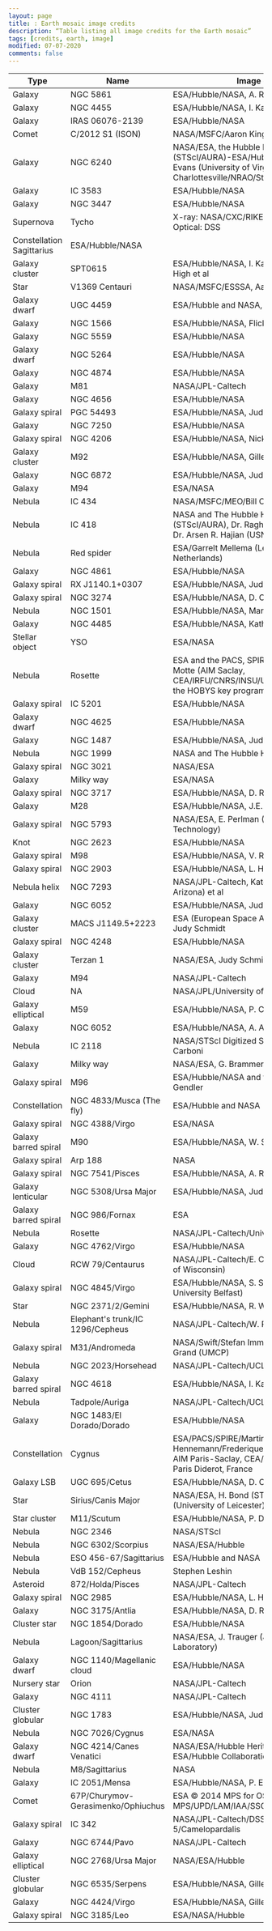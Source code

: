 ```yaml
---
layout: page
title: : Earth mosaic image credits
description: “Table listing all image credits for the Earth mosaic”
tags: [credits, earth, image]
modified: 07-07-2020
comments: false
---
```



| Type                      |  Name                                 |  Image credit                                                                                                               |                                                            |                                                            |                                                                     |                                               | 
|---------------------------|---------------------------------------|-----------------------------------------------------------------------------------------------------------------------------|------------------------------------------------------------|------------------------------------------------------------|---------------------------------------------------------------------|-----------------------------------------------| 
| Galaxy                    |  NGC 5861                             |  ESA/Hubble/NASA, A. Riess et al                                            |                                                            |                                                                     |                                               | 
| Galaxy                    |  NGC 4455                             |  ESA/Hubble/NASA, I. Karachentsev et al                                     |                                                            |                                                                     |                                               | 
| Galaxy                    |  IRAS 06076-2139                      |  ESA/Hubble/NASA                                                                                                          |                                                            |                                                            |                                                                     |                                               | 
| Comet                     |  C/2012 S1 (ISON)                     |  NASA/MSFC/Aaron Kingery                                                                                                    |                                                            |                                                            |                                                                     |                                               | 
| Galaxy                    |  NGC 6240                             |  NASA/ESA, the Hubble Heritage (STScI/AURA)-ESA/Hubble Collaboration, A. Evans (University of Virginia, Charlottesville/NRAO/Stony Brook University) | 
| Galaxy                    |  IC 3583                              |  ESA/Hubble/NASA                                                                                                          |                                                            |                                                            |                                                                     |                                               | 
| Galaxy                    |  NGC 3447                             |  ESA/Hubble/NASA                                                                                                          |                                                            |                                                            |                                                                     |                                               | 
| Supernova                 |  Tycho                                |  X-ray: NASA/CXC/RIKEN/GSFC/T. Sato et al; Optical: DSS                                                                   |                                                            |                                                            |                                                                     |                                               | 
| Constellation Sagittarius |  ESA/Hubble/NASA                    |                                                                                                                             |                                                            |                                                            |                                                                     |                                               | 
| Galaxy cluster            |  SPT0615                              |  ESA/Hubble/NASA, I. Karachentsev et al., F. High et al                                             |                                                                     |                                               | 
| Star                      |  V1369 Centauri                       |  NASA/MSFC/ESSSA, Aaron Kingery                                                                                              |                                                            |                                                            |                                                                     |                                               | 
| Galaxy dwarf              |  UGC 4459                             |  ESA/Hubble and NASA, Judy Schmidt                                                                                          |                                                            |                                                            |                                                                     |                                               | 
| Galaxy                    |  NGC 1566                             |  ESA/Hubble/NASA, Flickr user Det58                                         |                                                            |                                                                     |                                               | 
| Galaxy                    |  NGC 5559                             |  ESA/Hubble/NASA                                                                                                          |                                                            |                                                            |                                                                     |                                               | 
| Galaxy dwarf              |  NGC 5264                             |  ESA/Hubble/NASA                                                                                                          |                                                            |                                                            |                                                                     |                                               | 
| Galaxy                    |  NGC 4874                             |  ESA/Hubble/NASA                                                                                                          |                                                            |                                                            |                                                                     |                                               | 
| Galaxy                    |  M81                                  |  NASA/JPL-Caltech                                                                                                           |                                                            |                                                            |                                                                     |                                               | 
| Galaxy                    |  NGC 4656                             |  ESA/Hubble/NASA                                                                                                          |                                                            |                                                            |                                                                     |                                               | 
| Galaxy spiral             |  PGC 54493                            |  ESA/Hubble/NASA, Judy Schmidt                                              |                                                            |                                                                     |                                               | 
| Galaxy                    |  NGC 7250                             |  ESA/Hubble/NASA                                                                                                          |                                                            |                                                            |                                                                     |                                               | 
| Galaxy spiral             |  NGC 4206                             |  ESA/Hubble/NASA, Nick Rose                                                 |                                                            |                                                                     |                                               | 
| Galaxy cluster            |  M92                                  |  ESA/Hubble/NASA, Gilles Chapdelaine                                                                                       |                                                            |                                                            |                                                                     |                                               | 
| Galaxy                    |  NGC 6872                             |  ESA/Hubble/NASA, Judy Schmidt                                                                                           |                                                            |                                                            |                                                                     |                                               | 
| Galaxy                    |  M94                                  |  ESA/NASA                                                                                                                   |                                                            |                                                            |                                                                     |                                               | 
| Nebula                    |  IC 434                               |  NASA/MSFC/MEO/Bill Cooke                                                                                                   |                                                            |                                                            |                                                                     |                                               | 
| Nebula                    |  IC 418                               |  NASA and The Hubble Heritage Team (STScI/AURA), Dr. Raghvendra Sahai (JPL), Dr. Arsen R. Hajian (USNO) |                                                            |                                                            |                                                                     |                                               | 
| Nebula                    |  Red spider                           |  ESA/Garrelt Mellema (Leiden University, Netherlands)                                          |                                                            |                                                                     |                                               | 
| Galaxy                    |  NGC 4861                             |  ESA/Hubble/NASA                                                                                                          |                                                            |                                                            |                                                                     |                                               | 
| Galaxy spiral             |  RX J1140.1+0307                      |  ESA/Hubble/NASA, Judy Schmidt                                              |                                                            |                                                                     |                                               | 
| Galaxy spiral             |  NGC 3274                             |  ESA/Hubble/NASA, D. Calzetti                                               |                                                            |                                                                     |                                               | 
| Nebula                    |  NGC 1501                             |  ESA/Hubble/NASA, Marc Canale                                                                                             |                                                            |                                                            |                                                                     |                                               | 
| Galaxy                    |  NGC 4485                             |  ESA/Hubble/NASA, Kathy van Pelt                                            |                                                            |                                                                     |                                               | 
| Stellar object            |  YSO                                  |  ESA/NASA                                                                                                                   |                                                            |                                                            |                                                                     |                                               | 
| Nebula                    |  Rosette                              |  ESA and the PACS, SPIRE/HSC consortia, F. Motte (AIM Saclay, CEA/IRFU/CNRS/INSU/U.ParisDidedrot) for the HOBYS key programme |                                               | 
| Galaxy spiral             |  IC 5201                              |  ESA/Hubble/NASA                                                                                                          |                                                            |                                                            |                                                                     |                                               | 
| Galaxy dwarf              |  NGC 4625                             |  ESA/Hubble/NASA                                                                                                          |                                                            |                                                            |                                                                     |                                               | 
| Galaxy                    |  NGC 1487                             |  ESA/Hubble/NASA, Judy Schmidt                                              |                                                            |                                                                     |                                               | 
| Nebula                    |  NGC 1999                             |  NASA and The Hubble Heritage Team (STScI)                                                                                  |                                                            |                                                            |                                                                     |                                               | 
| Galaxy spiral             |  NGC 3021                             |  NASA/ESA                                                                                                                 |                                                            |                                                            |                                                                     |                                               | 
| Galaxy                    |  Milky way                            |  ESA/NASA                                                                                                                   |                                                            |                                                            |                                                                     |                                               | 
| Galaxy spiral             |  NGC 3717                             |  ESA/Hubble/NASA, D. Rosario                                                |                                                            |                                                                     |                                               | 
| Galaxy                    |  M28                                  |  ESA/Hubble/NASA, J.E. Grindlay et al                                       |                                                            |                                                                     |                                               | 
| Galaxy spiral             |  NGC 5793                             |  NASA/ESA, E. Perlman (Florida Institute of Technology)          |                                                                     |                                               | 
| Knot                      |  NGC 2623                             |  ESA/Hubble/NASA                                                                                                          |                                                            |                                                            |                                                                     |                                               | 
| Galaxy spiral             |  M98                                  |  ESA/Hubble/NASA, V. Rubin et al.                                           |                                                            |                                                                     |                                               | 
| Galaxy spiral             |  NGC 2903                             |  ESA/Hubble/NASA, L. Ho et al                                               |                                                            |                                                                     |                                               | 
| Nebula helix              |  NGC 7293                             |  NASA/JPL-Caltech, Kate Su (Steward Obs, U. Arizona) et al                                                  |                                               | 
| Galaxy                    |  NGC 6052                             |  ESA/Hubble/NASA, Judy Schmidt                             |                                                            |                                                                     |                                               | 
| Galaxy cluster            |  MACS J1149.5+2223                    |  ESA (European Space Agency)/Hubble/NASA, Judy Schmidt                                              |                                                            |                                                                     |                                               | 
| Galaxy spiral             |  NGC 4248                             |  ESA/Hubble/NASA                                                                                                          |                                                            |                                                            |                                                                     |                                               | 
| Galaxy cluster            |  Terzan 1                             |  NASA/ESA, Judy Schmidt                                              |                                                            |                                                                     |                                               | 
| Galaxy                    |  M94                                  |  NASA/JPL-Caltech                                                                                                           |                                                            |                                                            |                                                                     |                                               | 
| Cloud                     |  NA                                   |  NASA/JPL/University of Arizona                                                                                             |                                                            |                                                            |                                                                     |                                               | 
| Galaxy elliptical         |  M59                                  |  ESA/Hubble/NASA, P. Cote                                                   |                                                            |                                                                     |                                               | 
| Galaxy                    |  NGC 6052                             |  ESA/Hubble/NASA, A. Adamo et al                                            |                                                            |                                                                     |                                               | 
| Nebula                    |  IC 2118                              |  NASA/STScI Digitized Sky Survey/Noel Carboni                                                                               |                                                            |                                                            |                                                                     |                                               | 
| Galaxy                    |  Milky way                            |  NASA/ESA, G. Brammer                                            |                                                                     |                                               | 
| Galaxy spiral             |  M96                                  |  ESA/Hubble/NASA and the LEGUS Team, R. Gendler                                                |                                                            |                                                                     |                                               | 
| Constellation             |  NGC 4833/Musca (The fly)           |  ESA/Hubble and NASA                                                                                                        |                                                            |                                                            |                                                                     |                                               | 
| Galaxy spiral             |  NGC 4388/Virgo                     |  ESA/NASA                                                                                                                   |                                                            |                                                            |                                                                     |                                               | 
| Galaxy barred spiral      |  M90                                  |  ESA/Hubble/NASA, W. Sargent et al                                          |                                                            |                                                                     |                                               | 
| Galaxy spiral             |  Arp 188                              |  NASA                                                                                                                       |                                                            |                                                            |                                                                     |                                               | 
| Galaxy spiral             |  NGC 7541/Pisces                    |  ESA/Hubble/NASA, A. Riess et al                                            |                                                            |                                                                     |                                               | 
| Galaxy lenticular         |  NGC 5308/Ursa Major                |  ESA/Hubble/NASA, Judy Schmidt                                                                                            |                                                            |                                                            |                                                                     |                                               | 
| Galaxy barred spiral      |  NGC 986/Fornax                     |  ESA                                                                                                                        |                                                            |                                                            |                                                                     |                                               | 
| Nebula                    |  Rosette                              |  NASA/JPL-Caltech/Univ.of Ariz                                                                                              |                                                            |                                                            |                                                                     |                                               | 
| Galaxy                    |  NGC 4762/Virgo                     |  ESA/Hubble/NASA                                                                                                          |                                                            |                                                            |                                                                     |                                               | 
| Cloud                     |  RCW 79/Centaurus                   |  NASA/JPL-Caltech/E. Churchwell (University of Wisconsin)                                                                   |                                                            |                                                            |                                                                     |                                               | 
| Galaxy spiral             |  NGC 4845/Virgo                     |  ESA/Hubble/NASA, S. Smartt (Queen's University Belfast)                                                               |                                                            |                                                            |                                                                     |                                               | 
| Star                      |  NGC 2371/2/Gemini                  |  ESA/Hubble/NASA, R. Wade et al                                             |                                                            |                                                                     |                                               | 
| Nebula                    |  Elephant's trunk/IC 1296/Cepheus |  NASA/JPL-Caltech/W. Reach (SSC/Caltech)                                                                                    |                                                            |                                                            |                                                                     |                                               | 
| Galaxy spiral             |  M31/Andromeda                      |  NASA/Swift/Stefan Immler (GSFC) and Erin Grand (UMCP)                                                                      |                                                            |                                                            |                                                                     |                                               | 
| Nebula                    |  NGC 2023/Horsehead                 |  NASA/JPL-Caltech/UCLA                                                                                                      |                                                            |                                                            |                                                                     |                                               | 
| Galaxy barred spiral      |  NGC 4618                             |  ESA/Hubble/NASA, I. Karachentsev                                           |                                                            |                                                                     |                                               | 
| Nebula                    |  Tadpole/Auriga                     |  NASA/JPL-Caltech/UCLA                                                                                                      |                                                            |                                                            |                                                                     |                                               | 
| Galaxy                    |  NGC 1483/El Dorado/Dorado        |  ESA/Hubble/NASA                                                                                                          |                                                            |                                                            |                                                                     |                                               | 
| Constellation             |  Cygnus                               |  ESA/PACS/SPIRE/Martin Hennemann/Frederique Motte, Laboratoire AIM Paris-Saclay, CEA/Irfu/CNRS/INSU/Univ. Paris Diderot, France                                                             |                                               | 
| Galaxy LSB                |  UGC 695/Cetus                      |  ESA/Hubble/NASA, D. Calzetti                                               |                                                            |                                                                     |                                               | 
| Star                      |  Sirius/Canis Major                 |  NASA/ESA, H. Bond (STScI) and M. Barstow (University of Leicester)  |                                                            |                                                                     |                                               | 
| Star cluster              |  M11/Scutum                         |  ESA/Hubble/NASA, P. Dobbie et al                                           |                                                            |                                                                     |                                               | 
| Nebula                    |  NGC 2346                             |  NASA/STScI                                                                                                                 |                                                            |                                                            |                                                                     |                                               | 
| Nebula                    |  NGC 6302/Scorpius                  |  NASA/ESA/Hubble                                                                                                            |                                                            |                                                            |                                                                     |                                               | 
| Nebula                    |  ESO 456-67/Sagittarius             |  ESA/Hubble and NASA                                                                                                        |                                                            |                                                            |                                                                     |                                               | 
| Nebula                    |  VdB 152/Cepheus                    |  Stephen Leshin                                                                                                             |                                                            |                                                            |                                                                     |                                               | 
| Asteroid                  |  872/Holda/Pisces                 |  NASA/JPL-Caltech                                                                                                           |                                                            |                                                            |                                                                     |                                               | 
| Galaxy spiral             |  NGC 2985                             |  ESA/Hubble/NASA, L. Ho                                                     |                                                            |                                                                     |                                               | 
| Galaxy                    |  NGC 3175/Antlia                    |  ESA/Hubble/NASA, D. Rosario et al.                                         |                                                            |                                                                     |                                               | 
| Cluster star              |  NGC 1854/Dorado                    |  ESA/Hubble/NASA                                                                                                          |                                                            |                                                            |                                                                     |                                               | 
| Nebula                    |  Lagoon/Sagittarius                 |  NASA/ESA, J. Trauger (Jet Propulson Laboratory)                     |                                                            |                                                                     |                                               | 
| Galaxy dwarf              |  NGC 1140/Magellanic cloud          |  ESA/Hubble/NASA                                                                                                          |                                                            |                                                            |                                                                     |                                               | 
| Nursery star              |  Orion                                |  NASA/JPL-Caltech                                                                                                           |                                                            |                                                            |                                                                     |                                               | 
| Galaxy                    |  NGC 4111                             |  NASA/JPL-Caltech                                                                                                           |                                                            |                                                            |                                                                     |                                               | 
| Cluster globular          |  NGC 1783                             |  ESA/Hubble/NASA, Judy Schmidt                                              |                                                            |                                                                     |                                               | 
| Nebula                    |  NGC 7026/Cygnus                    |  ESA/NASA                                                                                                                   |                                                            |                                                            |                                                                     |                                               | 
| Galaxy dwarf              |  NGC 4214/Canes Venatici            |  NASA/ESA/Hubble Heritage (STScI/AURA)-ESA/Hubble Collaboration                                                             |                                                            |                                                            |                                                                     |                                               | 
| Nebula                    |  M8/Sagittarius                     |  NASA                                                                                                                       |                                                            |                                                            |                                                                     |                                               | 
| Galaxy                    |  IC 2051/Mensa                      |  ESA/Hubble/NASA, P. Erwin et al.                                           |                                                            |                                                                     |                                               | 
| Comet                     |  67P/Churymov-Gerasimenko/Ophiuchus |  ESA © 2014 MPS for OSIRIS-Team MPS/UPD/LAM/IAA/SSO/INTA/UPM/DASP/IDA                                                       |                                                            |                                                            |                                                                     |                                               | 
| Galaxy spiral             |  IC 342                               |  NASA/JPL-Caltech/DSS, Caldwell 5/Camelopardalis                                                                                                                               |                                                            |                                                                     |                                               | 
| Galaxy                    |  NGC 6744/Pavo                      |  NASA/JPL-Caltech                                                                                                           |                                                            |                                                            |                                                                     |                                               | 
| Galaxy elliptical         |  NGC 2768/Ursa Major                |  NASA/ESA/Hubble                                                                                                            |                                                            |                                                            |                                                                     |                                               | 
| Cluster globular          |  NGC 6535/Serpens                   |  ESA/Hubble/NASA, Gilles Chapdelaine                                        |                                                            |                                                                     |                                               | 
| Galaxy                    |  NGC 4424/Virgo                     |  ESA/Hubble/NASA, Gilles Chapdelaine                                        |                                                            |                                                                     |                                               | 
| Galaxy spiral             |  NGC 3185/Leo                       |  ESA/NASA/Hubble                                                                                                            |                                                            |                                                            |                                                                     |                                               | 
